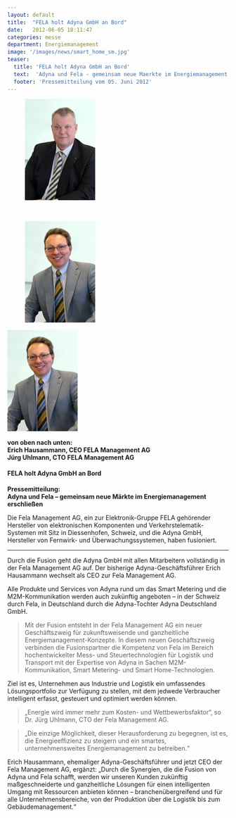 ```yaml
---
layout: default
title:  "FELA holt Adyna GmbH an Bord"
date:   2012-06-05 18:11:47
categories: messe
department: Energiemanagement
image: '/images/news/smart_home_sm.jpg'
teaser:
  title: 'FELA holt Adyna GmbH an Bord'
  text:  'Adyna und Fela - gemeinsam neue Maerkte im Energiemanagement erschliessen'
  footer: 'Pressemitteilung vom 05. Juni 2012'
---
```


<article class="grid_8">
<figure class="img-indent">
<a class="lightbox-image hover-image" data-gal="photo[1]" 
href="/images/news/ehausammann_big.jpg">
<img src="/images/news/ehausammann.jpg" title="Erich Hausammann, CEO FELA Management AG" alt="Erich Hausammann, CEO FELA Management AG"></a>
</figure>

<p>&nbsp;</p>

<figure class="img-indent">
<a class="lightbox-image hover-image" data-gal="photo[1]" 
href="/images/news/juhlmann_big.jpg">
<img src="/images/news/juhlmann.jpg" title="Jürg Uhlmann, CTO FELA Management AG" alt="Jürg Uhlmann, CTO FELA Management AG"></a>
</figure>


[![Jürg Uhlmann, CTO FELA Management AG][1i]][1]

[1]: /images/news/juhlmann_big.jpg
[1i]: /images/news/juhlmann.jpg


**von oben nach unten:  
Erich Hausammann, CEO FELA Management AG  
Jürg Uhlmann, CTO FELA Management AG**


</article>


<article class="grid_15 prefix_1">

#### FELA holt Adyna GmbH an Bord
**Pressemitteilung:  
Adyna und Fela – gemeinsam neue Märkte im Energiemanagement erschließen**
                
Die Fela Management AG, ein zur Elektronik-Gruppe FELA gehörender Hersteller von elektronischen Komponenten und Verkehrstelematik-Systemen mit Sitz in Diessenhofen, Schweiz, und die Adyna GmbH, Hersteller von Fernwirk- und Überwachungssystemen, haben fusioniert.

* * * 

Durch die Fusion geht die Adyna GmbH mit allen Mitarbeitern vollständig in der Fela Management AG auf. Der bisherige Adyna-Geschäftsführer Erich Hausammann wechselt als CEO zur Fela Management AG.

Alle Produkte und Services von Adyna rund um das Smart Metering und die M2M-Kommunikation werden auch zukünftig angeboten – in der Schweiz durch Fela, in Deutschland durch die Adyna-Tochter Adyna Deutschland GmbH.

> Mit der Fusion entsteht in der Fela Management AG ein neuer Geschäftszweig für zukunftsweisende und ganzheitliche Energiemanagement-Konzepte. In diesem neuen Geschäftszweig verbinden die Fusionspartner die Kompetenz von Fela im Bereich hochentwickelter Mess- und Steuertechnologien für Logistik und Transport mit der Expertise von Adyna in Sachen M2M-Kommunikation, Smart Metering- und Smart Home-Technologien.

Ziel ist es, Unternehmen aus Industrie und Logistik ein umfassendes Lösungsportfolio zur Verfügung zu stellen, mit dem jedwede Verbraucher intelligent erfasst, gesteuert und optimiert werden können.

>  „Energie wird immer mehr zum Kosten- und Wettbewerbsfaktor“, 
so Dr. Jürg Uhlmann, CTO der Fela Management AG. 

>  „Die einzige Möglichkeit, dieser Herausforderung zu begegnen, ist es, die Energieeffizienz zu steigern und ein smartes, unternehmensweites Energiemanagement zu betreiben.“

Erich Hausammann, ehemaliger Adyna-Geschäftsführer und jetzt CEO der Fela Management AG, ergänzt: „Durch die Synergien, die die Fusion von Adyna und Fela schafft, werden wir unseren Kunden zukünftig maßgeschneiderte und ganzheitliche Lösungen für einen intelligenten Umgang mit Ressourcen anbieten können – branchenübergreifend und für alle Unternehmensbereiche, von der Produktion über die Logistik bis zum Gebäudemanagement.“
</article>
